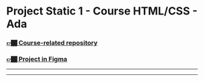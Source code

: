 # Project Static 1 - Course HTML/CSS - Ada
### [👉🏾 Course-related repository](https://github.com/vidadophael/reactclassbasic2024)

### [ 👉🏾 Project in Figma ](https://www.figma.com/file/37hkcCwzOGkYvyWCoRBmqK/Projetct-Static%2FADA-tech---1?type=design&node-id=138%3A260&mode=design&t=eaQGnoDwlfSK3o9q-1)
---
---


